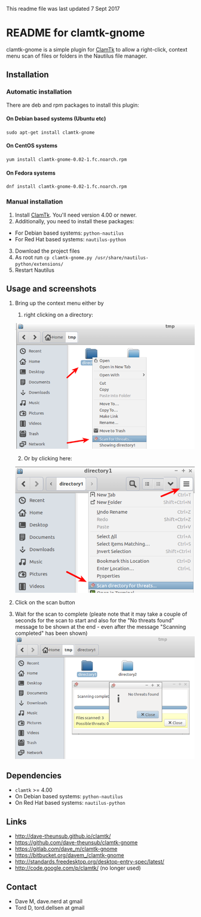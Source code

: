 This readme file was last updated 7 Sept 2017

# README for clamtk-gnome

clamtk-gnome is a simple plugin for
[ClamTk](https://github.com/dave-theunsub/clamtk) to allow a right-click,
context menu scan of files or folders in the Nautilus file manager.


## Installation

### Automatic installation

There are deb and rpm packages to install this plugin:

#### On Debian based systems (Ubuntu etc)

`sudo apt-get install clamtk-gnome`

#### On CentOS systems

`yum install clamtk-gnome-0.02-1.fc.noarch.rpm`

#### On Fedora systems

`dnf install clamtk-gnome-0.02-1.fc.noarch.rpm`

### Manual installation

1. Install [ClamTk](https://github.com/dave-theunsub/clamtk). You'll need version 4.00 or newer.
2. Additionally, you need to install these packages:
  * For Debian based systems: `python-nautilus`
  * For Red Hat based systems: `nautilus-python`
3. Download the project files
4. As root run `cp clamtk-gnome.py /usr/share/nautilus-python/extensions/`
5. Restart Nautilus


## Usage and screenshots

1. Bring up the context menu either by
   1. right clicking on a directory:
   
   ![starting scan alt 1](_img/starting_scan_alt1.png)
   
   2. Or by clicking here:
   
   ![starting scan alt 2](_img/starting_scan_alt2.png)

2. Click on the scan button

3. Wait for the scan to complete (pleate note that it may take a couple of seconds for the scan to start and also for the "No threats found" message to be shown at the end - even after the message "Scanning completed" has been shown)
![scan result](_img/scan_result.png)


## Dependencies

* `clamtk` >= 4.00
* On Debian based systems: `python-nautilus`
* On Red Hat based systems: `nautilus-python`

## Links

* http://dave-theunsub.github.io/clamtk/
* https://github.com/dave-theunsub/clamtk-gnome
* https://gitlab.com/dave_m/clamtk-gnome
* https://bitbucket.org/davem_/clamtk-gnome
* http://standards.freedesktop.org/desktop-entry-spec/latest/
* http://code.google.com/p/clamtk/ (no longer used)

## Contact

* Dave M, dave.nerd at gmail
* Tord D, tord.dellsen at gmail
